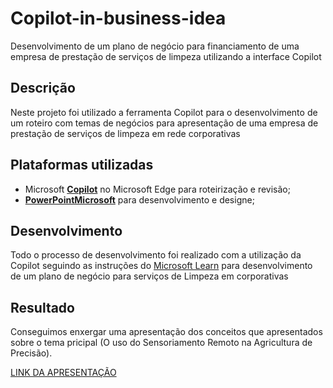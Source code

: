 # Copilot-in-business-idea
Desenvolvimento de um plano de negócio para financiamento de uma empresa de prestação de serviços de limpeza utilizando a interface Copilot
##  Descrição
Neste projeto foi utilizado a ferramenta Copilot para o desenvolvimento de um roteiro com temas de negócios para apresentação de uma empresa de prestação de serviços de limpeza em rede corporativas

## Plataformas utilizadas
- Microsoft **[Copilot](https://www.microsoft.com/pt-br/microsoft-copilot)** no Microsoft Edge para roteirização e revisão;
- **[PowerPointMicrosoft](https://www.microsoft365.com/launch/powerpoint?auth=1)** para desenvolvimento e designe;

##  Desenvolvimento
Todo o processo de desenvolvimento foi realizado com a utilização da Copilot seguindo as instruções do [Microsoft Learn](https://microsoftlearning.github.io/mslearn-ai-fundamentals/Instructions/Labs/12-generative-ai.html) para desenvolvimento de um plano de negócio para serviços de Limpeza em corporativas
##  Resultado
Conseguimos enxergar uma apresentação dos conceitos que  apresentados sobre o tema pricipal (O uso do Sensoriamento Remoto na Agricultura de Precisão).

[LINK DA APRESENTAÇÃO]([https://microsoftlearning.github.io/mslearn-ai-fundamentals/Instructions/Labs/12-generative-ai.html](https://1drv.ms/p/c/409778084e6892ff/EZdfVXASGQFLgkJITg5k1LwBoQnpzOB2p0drYT7LxP0mJA?e=YSWouf))

